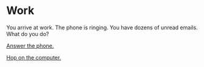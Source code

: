 # Work
You arrive at work.  The phone is ringing.  You have dozens of unread emails.  What do you do?

[Answer the phone.](phone.md)

[Hop on the computer.](computer.md)